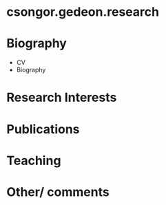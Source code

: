 # csongor.gedeon.research

# Biography
- CV
- Biography

# Research Interests

# Publications

# Teaching

# Other/ comments
